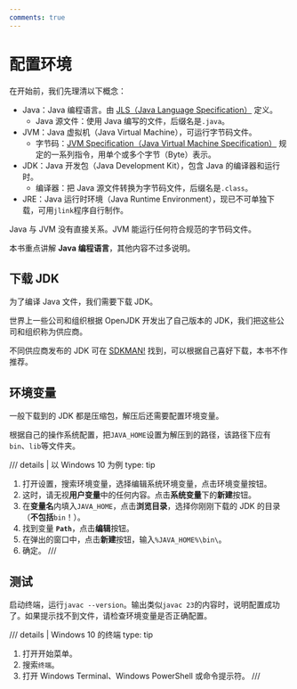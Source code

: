```yaml
---
comments: true
---
```


# 配置环境

在开始前，我们先理清以下概念：

- Java：Java 编程语言。由 [JLS（Java Language Specification）](https://docs.oracle.com/javase/specs/jls/se23/html/) 定义。
    - Java 源文件：使用 Java 编写的文件，后缀名是`.java`。
- JVM：Java 虚拟机（Java Virtual Machine），可运行字节码文件。
    - 字节码：[JVM Specification（Java Virtual Machine Specification）](https://docs.oracle.com/javase/specs/jvms/se23/html/)
      规定的一系列指令，用单个或多个字节（Byte）表示。
- JDK：Java 开发包（Java Development Kit），包含 Java 的编译器和运行时。
    - 编译器：把 Java 源文件转换为字节码文件，后缀名是`.class`。
- JRE：Java 运行时环境（Java Runtime Environment），现已不可单独下载，可用`jlink`程序自行制作。

Java 与 JVM 没有直接关系。JVM 能运行任何符合规范的字节码文件。

本书重点讲解 **Java 编程语言**，其他内容不过多说明。

## 下载 JDK

为了编译 Java 文件，我们需要下载 JDK。

世界上一些公司和组织根据 OpenJDK 开发出了自己版本的 JDK，我们把这些公司和组织称为供应商。

不同供应商发布的 JDK 可在 [SDKMAN!](https://sdkman.io/jdks) 找到，可以根据自己喜好下载，本书不作推荐。

## 环境变量

一般下载到的 JDK 都是压缩包，解压后还需要配置环境变量。

根据自己的操作系统配置，把`JAVA_HOME`设置为解压到的路径，该路径下应有`bin`、`lib`等文件夹。

/// details | 以 Windows 10 为例
    type: tip
1. 打开设置，搜索环境变量，选择编辑系统环境变量，点击环境变量按钮。
2. 这时，请无视**用户变量**中的任何内容。点击**系统变量**下的**新建**按钮。
3. 在**变量名**内填入`JAVA_HOME`，点击**浏览目录**，选择你刚刚下载的 JDK 的目录（**不包括**`bin`！）。
4. 找到变量 **`Path`**，点击**编辑**按钮。
5. 在弹出的窗口中，点击**新建**按钮，输入`%JAVA_HOME%\bin\`。
6. 确定。
///

## 测试

启动终端，运行`javac --version`。输出类似`javac 23`的内容时，说明配置成功了。如果提示找不到文件，请检查环境变量是否正确配置。

/// details | Windows 10 的终端
    type: tip
1. 打开开始菜单。
2. 搜索`终端`。
3. 打开 Windows Terminal、Windows PowerShell 或命令提示符。
///
